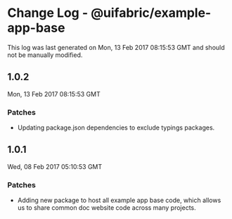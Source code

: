 # Change Log - @uifabric/example-app-base

This log was last generated on Mon, 13 Feb 2017 08:15:53 GMT and should not be manually modified.

## 1.0.2
Mon, 13 Feb 2017 08:15:53 GMT

### Patches

- Updating package.json dependencies to exclude typings packages.

## 1.0.1
Wed, 08 Feb 2017 05:10:53 GMT

### Patches

- Adding new package to host all example app base code, which allows us to share common doc website code across many projects.

